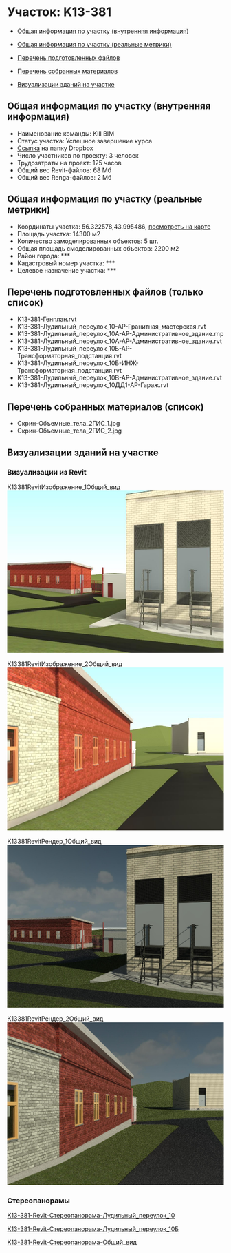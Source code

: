 # Участок: K13-381

* [Общая информация по участку (внутренняя информация)](#Chapter1)

* [Общая информация по участку (реальные метрики)](#Chapter2)

* [Перечень подготовленных файлов](#Chapter3)

* [Перечень собранных материалов](#Chapter4)

* [Визуализации зданий на участке](#Chapter5)

## <a id="Chapter1"></a> Общая информация по участку (внутренняя информация)
+ Наименование команды: Kill BIM
+ Статус участка: Успешное завершение курса
+ [Ссылка](https://www.dropbox.com/sh/wvvgv1nw1iqred9/AACKxIPw1MvBxUGOWH3zicrpa/K13_381?dl=0) на папку Dropbox
+ Число участников по проекту: 3 человек
+ Трудозатраты на проект: 125 часов
+ Общий вес Revit-файлов: 68 Мб
+ Общий вес Renga-файлов: 2 Мб
## <a id="Chapter2"></a> Общая информация по участку (реальные метрики)
+ Координаты участка: 56.322578,43.995486, [посмотреть на карте](https://yandex.ru/maps/47/nizhny-novgorod/?ll=43.995486%2C56.322578&z=19)
+ Площадь участка: 14300 м2
+ Количество замоделированных объектов: 5 шт.
+ Общая площадь смоделированных объектов: 2200 м2
+ Район города: *** 
+ Кадастровый номер участка: *** 
+ Целевое назначение участка: *** 
## <a id="Chapter3"></a> Перечень подготовленных файлов (только список)
+ K13-381-Генплан.rvt
+ K13-381-Лудильный_переулок_10-АР-Гранитная_мастерская.rvt
+ K13-381-Лудильный_переулок_10А-АР-Административное_здание.rnp
+ K13-381-Лудильный_переулок_10А-АР-Административное_здание.rvt
+ K13-381-Лудильный_переулок_10Б-АР-Трансформаторная_подстанция.rvt
+ K13-381-Лудильный_переулок_10Б-ИНЖ-Трансформаторная_подстанция.rvt
+ K13-381-Лудильный_переулок_10В-АР-Административное_здание.rvt
+ K13-381-Лудильный_переулок_10ДД1-АР-Гараж.rvt
## <a id="Chapter4"></a> Перечень собранных материалов (список)
+ Скрин-Объемные_тела_2ГИС_1.jpg
+ Скрин-Объемные_тела_2ГИС_2.jpg
## <a id="Chapter5"></a> Визуализации зданий на участке
### Визуализации из Revit
К13381RevitИзображение_1Общий_вид
![К13-381-Revit-Изображение_1-Общий_вид](/Images/K13_381/К13-381-Revit-Изображение_1-Общий_вид_Compressed.jpg)

К13381RevitИзображение_2Общий_вид
![К13-381-Revit-Изображение_2-Общий_вид](/Images/K13_381/К13-381-Revit-Изображение_2-Общий_вид_Compressed.jpg)

К13381RevitРендер_1Общий_вид
![К13-381-Revit-Рендер_1-Общий_вид](/Images/K13_381/К13-381-Revit-Рендер_1-Общий_вид_Compressed.jpg)

К13381RevitРендер_2Общий_вид
![К13-381-Revit-Рендер_2-Общий_вид](/Images/K13_381/К13-381-Revit-Рендер_2-Общий_вид_Compressed.jpg)

### Стереопанорамы
[K13-381-Revit-Стереопанорама-Лудильный_переулок_10](https://pano.autodesk.com/pano.html?url=jpgs/9b1fa687-12c2-4a85-9a0b-e5d062b2af50&version=2)

[K13-381-Revit-Стереопанорама-Лудильный_переулок_10Б](https://pano.autodesk.com/pano.html?url=jpgs/38aed1ea-9de4-472a-a091-e5601c518d52&version=2)

[K13-381-Revit-Стереопанорама-Общий_вид](https://d1zjbwmh9kbk11.cloudfront.net/a360-rendering/panorama/pano.html?url=210305/6572/e5f66e6e)

